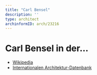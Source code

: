 ```yaml
---
title: "Carl Bensel"
description: ''
type: architect
archinformID: arch/23216
---
```


# Carl Bensel in der...
* [Wikipedia](https://de.wikipedia.org/wiki/Carl_Bensel)
* [Internationalen Architektur-Datenbank](https://deu.archinform.net/arch/23216.htm)
